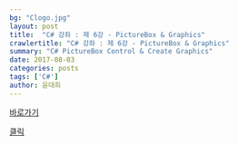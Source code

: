 ```yaml
---
bg: "Clogo.jpg"
layout: post
title:  "C# 강좌 : 제 6강 - PictureBox & Graphics"
crawlertitle: "C# 강좌 : 제 6강 - PictureBox & Graphics"
summary: "C# PictureBox Control & Create Graphics"
date: 2017-08-03
categories: posts
tags: ['C#']
author: 윤대희
---
```



<a href="https://drive.google.com/file/d/0B4mfyOc47NkcQTFaQU5JRll1YUk/view?usp=sharing" target="_blank">바로가기</a>



[클릭][download]

[download]: https://drive.google.com/file/d/0B4mfyOc47NkcQTFaQU5JRll1YUk/view?usp=sharing
